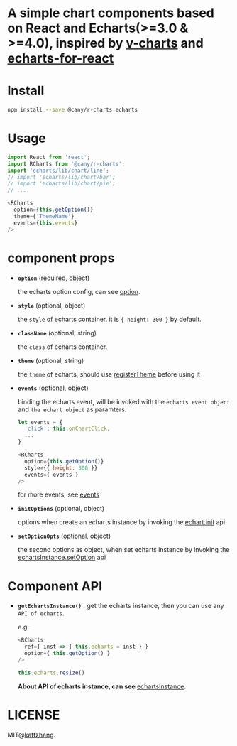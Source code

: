 # A simple chart components based on React and Echarts(>=3.0 & >=4.0), inspired by [v-charts](https://github.com/ElemeFE/v-charts) and [echarts-for-react](https://github.com/hustcc/echarts-for-react)



# Install

```sh
npm install --save @cany/r-charts echarts
```



# Usage

```js
import React from 'react';
import RCharts from '@cany/r-charts';
import 'echarts/lib/chart/line';
// import 'echarts/lib/chart/bar';
// import 'echarts/lib/chart/pie';
// ....

<RCharts
  option={this.getOption()}
  theme={'ThemeName'}
  events={this.events}
/>
```



# component props

- **`option`** (required, object)

  the echarts option config, can see [option](http://echarts.baidu.com/option.html#title).

- **`style`** (optional, object)

  the `style` of echarts container. it is `{ height: 300 }` by default.

- **`className`** (optional, string)

  the `class` of echarts container.

- **`theme`** (optional, string)

  the `theme` of echarts, should use [registerTheme](https://www.echartsjs.com/zh/api.html#echarts.registerTheme) before using it

- **`events`** (optional, object)

  binding the echarts event, will be invoked with the `echarts event object` and `the echart object` as paramters.

  ```js
  let events = {
    'click': this.onChartClick,
    ...
  }

  <RCharts
    option={this.getOption()}
    style={{ height: 300 }}
    events={ events } 
  />
  ```

  for more events, see [events](http://echarts.baidu.com/api.html#events)

- **`initOptions`** (optional, object)

  options when create an echarts instance by invoking the [echart.init](https://www.echartsjs.com/zh/api.html#echarts.init) api

- **`setOptionOpts`** (optional, object)

  the second options as object, when set echarts instance by invoking the [echartsInstance.setOption](https://www.echartsjs.com/zh/api.html#echartsInstance.setOption) api



# Component API

- **`getEchartsInstance()`** : get the echarts instance, then you can use any `API of echarts`.

  e.g:

  ```js
  <RCharts 
    ref={ inst => { this.echarts = inst } }
    option={ this.getOption() } 
  />

  this.echarts.resize()
  ```

  **About API of echarts instance, can see** [echartsInstance](http://echarts.baidu.com/api.html#echartsInstance).



# LICENSE

MIT@[kattzhang](https://github.com/kattzhang).



